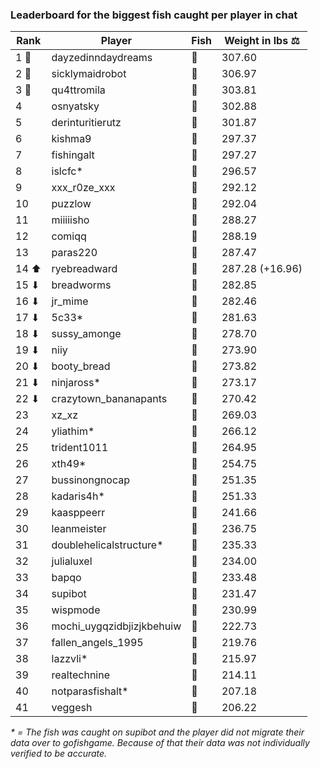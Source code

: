 ### Leaderboard for the biggest fish caught per player in chat
| Rank | Player | Fish | Weight in lbs ⚖️ |
|------|--------|-----------|---------|
| 1 🥇  | dayzedinndaydreams | 🦑 | 307.60 |
| 2 🥈  | sicklymaidrobot | 🦑 | 306.97 |
| 3 🥉  | qu4ttromila | 🐳 | 303.81 |
| 4  | osnyatsky | 🐳 | 302.88 |
| 5  | derinturitierutz | 🐳 | 301.87 |
| 6  | kishma9 | 🐳 | 297.37 |
| 7  | fishingalt | 🐳 | 297.27 |
| 8  | islcfc* | 🐳 | 296.57 |
| 9  | xxx_r0ze_xxx | 🐳 | 292.12 |
| 10  | puzzlow | 🐳 | 292.04 |
| 11  | miiiiisho | 🦈 | 288.27 |
| 12  | comiqq | 🐳 | 288.19 |
| 13  | paras220 | 🐳 | 287.47 |
| 14 ⬆ | ryebreadward | 🐳 | 287.28 (+16.96) |
| 15 ⬇ | breadworms | 🐳 | 282.85 |
| 16 ⬇ | jr_mime | 🦑 | 282.46 |
| 17 ⬇ | 5c33* | 🐉 | 281.63 |
| 18 ⬇ | sussy_amonge | 🐉 | 278.70 |
| 19 ⬇ | niiy | 🐳 | 273.90 |
| 20 ⬇ | booty_bread | 🐉 | 273.82 |
| 21 ⬇ | ninjaross* | 🦑 | 273.17 |
| 22 ⬇ | crazytown_bananapants | 🦈 | 270.42 |
| 23  | xz_xz | 🐳 | 269.03 |
| 24  | yliathim* | 🐉 | 266.12 |
| 25  | trident1011 | 🦕 | 264.95 |
| 26  | xth49* | 🦕 | 254.75 |
| 27  | bussinongnocap | 🐢 | 251.35 |
| 28  | kadaris4h* | 🦕 | 251.33 |
| 29  | kaasppeerr | 🦕 | 241.66 |
| 30  | leanmeister | 🦕 | 236.75 |
| 31  | doublehelicalstructure* | 🦕 | 235.33 |
| 32  | julialuxel | 🐳 | 234.00 |
| 33  | bapqo | 🐉 | 233.48 |
| 34  | supibot | 🦕 | 231.47 |
| 35  | wispmode | 🐳 | 230.99 |
| 36  | mochi_uygqzidbjizjkbehuiw | 🐳 | 222.73 |
| 37  | fallen_angels_1995 | 🐳 | 219.76 |
| 38  | lazzvli* | 🦈 | 215.97 |
| 39  | realtechnine | 🦕 | 214.11 |
| 40  | notparasfishalt* | 🐉 | 207.18 |
| 41  | veggesh | 🦈 | 206.22 |

_* = The fish was caught on supibot and the player did not migrate their data over to gofishgame. Because of that their data was not individually verified to be accurate._
